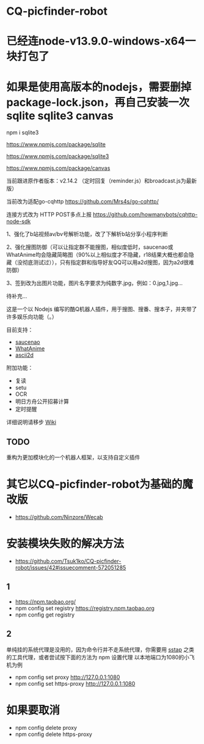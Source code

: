 # CQ-picfinder-robot

# 已经连node-v13.9.0-windows-x64一块打包了

# 如果是使用高版本的nodejs，需要删掉package-lock.json，再自己安装一次 sqlite sqlite3 canvas

npm i sqlite3

https://www.npmjs.com/package/sqlite

https://www.npmjs.com/package/sqlite3

https://www.npmjs.com/package/canvas

当前跟进原作者版本：v2.14.2 （定时回复（reminder.js）和broadcast.js为最新版）

当前改为适配go-cqhttp https://github.com/Mrs4s/go-cqhttp/ 

连接方式改为 HTTP POST多点上报 https://github.com/howmanybots/cqhttp-node-sdk

1、强化了b站视频av/bv号解析功能，改了下解析b站分享小程序判断

2、强化搜图防御（可以让指定群不能搜图，相似度低时，saucenao或WhatAnime均会隐藏简略图（90%以上相似度才不隐藏，r18结果大概也都会隐藏（没彻底测试过）），只有指定群和指导好友QQ可以用a2d搜图，因为a2d很难防御）

3、签到改为出图片功能，图片名字要求为纯数字.jpg，例如：0.jpg,1.jpg...

待补充...


这是一个以 Nodejs 编写的酷Q机器人插件，用于搜图、搜番、搜本子，并夹带了许多娱乐向功能（。）

目前支持：

- [saucenao](https://saucenao.com)
- [WhatAnime](https://trace.moe)
- [ascii2d](https://ascii2d.net)

附加功能：

- 复读
- setu
- OCR
- 明日方舟公开招募计算
- 定时提醒

详细说明请移步 [Wiki](https://github.com/Tsuk1ko/CQ-picfinder-robot/wiki)

## TODO

重构为更加模块化的一个机器人框架，以支持自定义插件

# 其它以CQ-picfinder-robot为基础的魔改版
- https://github.com/Ninzore/Wecab

# 安装模块失败的解决方法
* https://github.com/Tsuk1ko/CQ-picfinder-robot/issues/42#issuecomment-572051285
## 1
* https://npm.taobao.org/
* npm config set registry https://registry.npm.taobao.org
* npm config get registry
## 2
单纯挂的系统代理是没用的，因为命令行并不走系统代理，你需要用 [sstap](https://github.com/FQrabbit/SSTap-Rule) 之类的工具代理，或者尝试按下面的方法为 npm 设置代理
以本地端口为1080的小飞机为例
* npm config set proxy http://127.0.0.1:1080
* npm config set https-proxy http://127.0.0.1:1080
# 如果要取消
* npm config delete proxy
* npm config delete https-proxy
